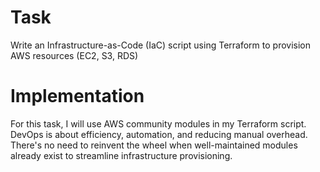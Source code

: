 # Task 

Write an Infrastructure-as-Code (IaC) script using Terraform to provision AWS resources (EC2,
S3, RDS)

# Implementation

For this task, I will use AWS community modules in my Terraform script. DevOps is about efficiency, automation, and reducing manual overhead. There's no need to reinvent the wheel when well-maintained modules already exist to streamline infrastructure provisioning.